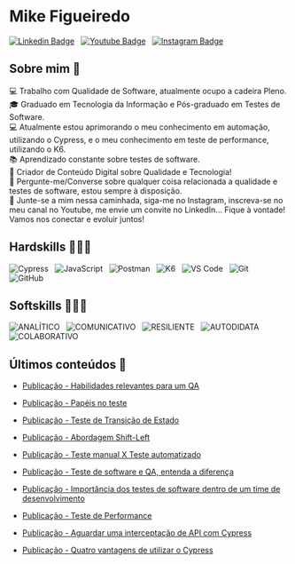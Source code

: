 # Mike Figueiredo

[![Linkedin Badge](https://img.shields.io/badge/Linkedin-0078d7.svg?style=for-the-badge&logo=linkedin&logoColor=white)](https://www.linkedin.com/in/mike-figueiredo/) &nbsp;
[![Youtube Badge](https://img.shields.io/badge/Youtube-FF0000.svg?style=for-the-badge&logo=youtube&logoColor=white)](https://www.youtube.com/@MiketechQA) &nbsp;
[![Instagram Badge](https://img.shields.io/badge/Instagram-8B008B.svg?style=for-the-badge&logo=instagram&logoColor=white)](https://www.instagram.com/miketechqa/) &nbsp;
<!--[![Email](https://img.shields.io/badge/Email-0000CD?style=for-the-badge&logo=gmail&logoColor=white)](mikeefs@outlook.com) &nbsp;-->

## Sobre mim 🎯

💻 Trabalho com Qualidade de Software, atualmente ocupo a cadeira Pleno. \
🎓 Graduado em Tecnologia da Informação e Pós-graduado em Testes de Software. \
💻 Atualmente estou aprimorando o meu conhecimento em automação, utilizando o Cypress, e o meu conhecimento em teste de performance, utilizando o K6. \
📚 Aprendizado constante sobre testes de software. \
🎤 Criador de Conteúdo Digital sobre Qualidade e Tecnologia! \
💬 Pergunte-me/Converse sobre qualquer coisa relacionada a qualidade e testes de software, estou sempre à disposição. \
🚀 Junte-se a mim nessa caminhada, siga-me no Instagram, inscreva-se no meu canal no Youtube, me envie um convite no LinkedIn... Fique à vontade! Vamos nos conectar e evoluir juntos! 

## Hardskills 👩🏻‍💻

![Cypress](https://img.shields.io/badge/Cypress-17202C?style=for-the-badge&logo=cypress&logoColor=white) &nbsp;
![JavaScript](https://img.shields.io/badge/javascript-%23323330.svg?style=for-the-badge&logo=javascript&logoColor=%23F7DF1E) &nbsp;
![Postman](https://img.shields.io/badge/Postman-FF6C37?style=for-the-badge&logo=Postman&logoColor=white) &nbsp;
![K6](https://img.shields.io/badge/K6-darkblue?style=for-the-badge&logo=K6&logoColor=white) &nbsp;
![VS Code](https://img.shields.io/badge/VS%20Code-0078d7.svg?style=for-the-badge&logo=visual-studio-code&logoColor=white) &nbsp;
![Git](https://img.shields.io/badge/git-%23F05033.svg?style=for-the-badge&logo=git&logoColor=white) &nbsp;
![GitHub](https://img.shields.io/badge/github-%23121011.svg?style=for-the-badge&logo=github&logoColor=white) &nbsp;

## Softskills 👩🏻‍💻
![ANALÍTICO](https://img.shields.io/badge/ANALÍTICO-1572B6?style=for-the-badge&logoColor=white) &nbsp;
![COMUNICATIVO](https://img.shields.io/badge/COMUNICATIVO-E34F26?style=for-the-badge&logoColor=white) &nbsp;
![RESILIENTE](https://img.shields.io/badge/RESILIENTE-%23239120.svg?style=for-the-badge&logoColor=white) &nbsp;
![AUTODIDATA](https://img.shields.io/badge/-AUTODIDATA-purple?style=for-the-badge) &nbsp;
![COLABORATIVO](https://img.shields.io/badge/-COLABORATIVO-teal?style=for-the-badge) &nbsp;

## Últimos conteúdos 📕

- [Publicação - Habilidades relevantes para um QA](https://www.linkedin.com/feed/update/urn:li:activity:7172965179444465666/)

- [Publicação - Papéis no teste](https://www.linkedin.com/feed/update/urn:li:activity:7168255824505495552/?updateEntityUrn=urn%3Ali%3Afs_updateV2%3A%28urn%3Ali%3Aactivity%3A7168255824505495552%2CFEED_DETAIL%2CEMPTY%2CDEFAULT%2Cfalse%29)

- [Publicação - Teste de Transição de Estado](https://www.linkedin.com/feed/update/urn:li:activity:7167148680859398144/?updateEntityUrn=urn%3Ali%3Afs_updateV2%3A%28urn%3Ali%3Aactivity%3A7167148680859398144%2CFEED_DETAIL%2CEMPTY%2CDEFAULT%2Cfalse%29)

- [Publicação - Abordagem Shift-Left](https://www.linkedin.com/feed/update/urn:li:activity:7170430297107382272/?updateEntityUrn=urn%3Ali%3Afs_updateV2%3A%28urn%3Ali%3Aactivity%3A7170430297107382272%2CFEED_DETAIL%2CEMPTY%2CDEFAULT%2Cfalse%29)

- [Publicação - Teste manual X Teste automatizado](https://www.linkedin.com/feed/update/urn:li:activity:7165708311856570369/)

- [Publicação - Teste de software e QA, entenda a diferença](https://www.linkedin.com/feed/update/urn:li:activity:7164989484428652544/)

- [Publicação - Importância dos testes de software dentro de um time de desenvolvimento](https://www.linkedin.com/posts/mike-figueiredo_ol%C3%A1-amigos-e-colegas-nesse-post-eu-gostaria-activity-7157026684578217984-m_1n?utm_source=share&utm_medium=member_desktop)

- [Publicação - Teste de Performance](https://www.linkedin.com/feed/update/urn:li:activity:7162820926269595649/)

- [Publicação - Aguardar uma interceptação de API com Cypress](https://www.linkedin.com/posts/mike-figueiredo_ol%C3%A1-amigos-e-colegas-vamos-falar-sobre-activity-7157706600659484673-3U4e?utm_source=share&utm_medium=member_desktop) 

- [Publicação - Quatro vantagens de utilizar o Cypress](https://www.linkedin.com/posts/mike-figueiredo_ol%C3%A1-amigos-e-colegas-o-post-trar%C3%A1-quatro-activity-7158439381488263168-JMaF?utm_source=share&utm_medium=member_desktop)

<!--
<br>

## Status ⭐
<a href="https://github.com/anuraghazra/github-readme-stats">
  <img align="center" width='40%' src="https://github-readme-stats.vercel.app/api?username=LarissaAzevedo&show_icons=true&theme=onedark" />
</a> &nbsp; 
<a href="https://github.com/anuraghazra/github-readme-stats">
  <img align="center" width='33.5%'  src="https://github-readme-stats.vercel.app/api/top-langs/?username=LarissaAzevedo&layout=compact&theme=onedark"/>  
</a>

<a href="https://app.daily.dev/lariazevedo"><img src="https://api.daily.dev/devcards/a6f433c8c780480ea3c3296f29cc1a73.png?r=pdw" width="400" alt="Larissa's Dev Card"/></a>
-->
